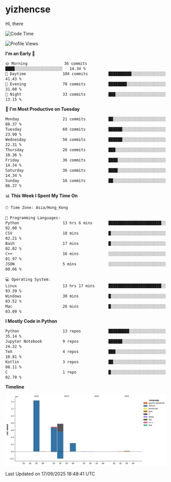 # yizhencse


Hi, there

<!--START_SECTION:waka-->
![Code Time](http://img.shields.io/badge/Code%20Time-198%20hrs%2040%20mins-blue)

![Profile Views](http://img.shields.io/badge/Profile%20Views-1-blue)

**I'm an Early 🐤** 

```text
🌞 Morning                36 commits          ████░░░░░░░░░░░░░░░░░░░░░   14.34 % 
🌆 Daytime                104 commits         ██████████░░░░░░░░░░░░░░░   41.43 % 
🌃 Evening                78 commits          ████████░░░░░░░░░░░░░░░░░   31.08 % 
🌙 Night                  33 commits          ███░░░░░░░░░░░░░░░░░░░░░░   13.15 % 
```
📅 **I'm Most Productive on Tuesday** 

```text
Monday                   21 commits          ██░░░░░░░░░░░░░░░░░░░░░░░   08.37 % 
Tuesday                  60 commits          ██████░░░░░░░░░░░░░░░░░░░   23.90 % 
Wednesday                56 commits          ██████░░░░░░░░░░░░░░░░░░░   22.31 % 
Thursday                 26 commits          ███░░░░░░░░░░░░░░░░░░░░░░   10.36 % 
Friday                   36 commits          ████░░░░░░░░░░░░░░░░░░░░░   14.34 % 
Saturday                 36 commits          ████░░░░░░░░░░░░░░░░░░░░░   14.34 % 
Sunday                   16 commits          ██░░░░░░░░░░░░░░░░░░░░░░░   06.37 % 
```


📊 **This Week I Spent My Time On** 

```text
🕑︎ Time Zone: Asia/Hong_Kong

💬 Programming Languages: 
Python                   13 hrs 6 mins       ███████████████████████░░   92.00 % 
CSV                      18 mins             █░░░░░░░░░░░░░░░░░░░░░░░░   02.21 % 
Bash                     17 mins             █░░░░░░░░░░░░░░░░░░░░░░░░   02.02 % 
C++                      16 mins             ░░░░░░░░░░░░░░░░░░░░░░░░░   01.97 % 
JSON                     5 mins              ░░░░░░░░░░░░░░░░░░░░░░░░░   00.66 % 

💻 Operating System: 
Linux                    13 hrs 17 mins      ███████████████████████░░   93.39 % 
Windows                  30 mins             █░░░░░░░░░░░░░░░░░░░░░░░░   03.52 % 
Mac                      26 mins             █░░░░░░░░░░░░░░░░░░░░░░░░   03.09 % 
```

**I Mostly Code in Python** 

```text
Python                   13 repos            █████████░░░░░░░░░░░░░░░░   35.14 % 
Jupyter Notebook         9 repos             ██████░░░░░░░░░░░░░░░░░░░   24.32 % 
TeX                      4 repos             ███░░░░░░░░░░░░░░░░░░░░░░   10.81 % 
Kotlin                   3 repos             ██░░░░░░░░░░░░░░░░░░░░░░░   08.11 % 
C                        1 repo              █░░░░░░░░░░░░░░░░░░░░░░░░   02.70 % 
```



**Timeline**

![Lines of Code chart](https://raw.githubusercontent.com/yizhencse/yizhencse/main/assets/bar_graph.png)


 Last Updated on 17/09/2025 18:48:41 UTC
<!--END_SECTION:waka-->

